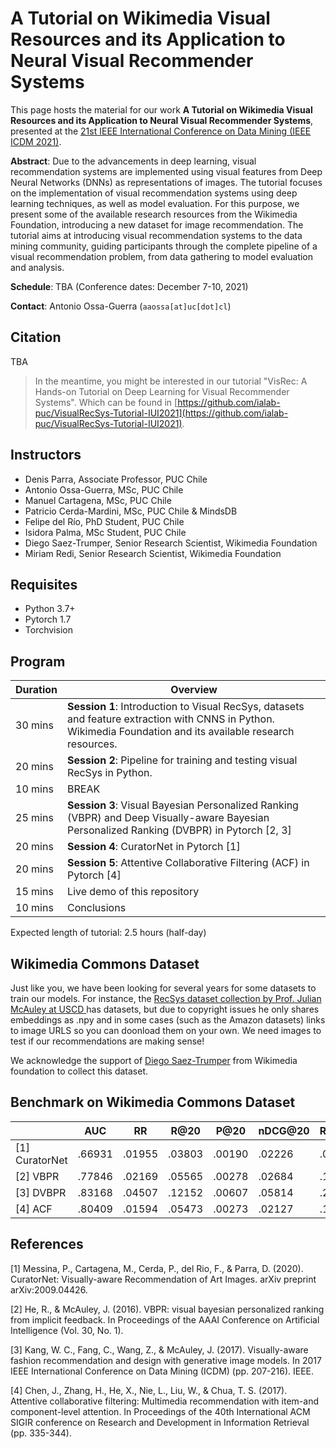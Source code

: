 # A Tutorial on Wikimedia Visual Resources and its Application to Neural Visual Recommender Systems

This page hosts the material for our work **A Tutorial on Wikimedia Visual Resources and its Application to Neural Visual Recommender Systems**, presented at the [21st IEEE International Conference on Data Mining (IEEE ICDM 2021)](https://icdm2021.auckland.ac.nz/).

**Abstract**: Due to the advancements in deep learning, visual recommendation systems are implemented using visual features from Deep Neural Networks (DNNs) as representations of images. The tutorial focuses on the implementation of visual recommendation systems using deep learning techniques, as well as model evaluation. For this purpose, we present some of the available research resources from the Wikimedia Foundation, introducing a new dataset for image recommendation. The tutorial aims at introducing visual recommendation systems to the data mining community, guiding participants through the complete pipeline of a visual recommendation problem, from data gathering to model evaluation and analysis.

**Schedule**: TBA (Conference dates: December 7-10, 2021)

**Contact**: Antonio Ossa-Guerra (`aaossa[at]uc[dot]cl`)

## Citation

TBA

> In the meantime, you might be interested in our tutorial "VisRec: A Hands-on Tutorial on Deep Learning for Visual Recommender Systems". Which can be found in [https://github.com/ialab-puc/VisualRecSys-Tutorial-IUI2021](https://github.com/ialab-puc/VisualRecSys-Tutorial-IUI2021).


## Instructors

* Denis Parra, Associate Professor, PUC Chile
* Antonio Ossa-Guerra, MSc, PUC Chile
* Manuel Cartagena, MSc, PUC Chile
* Patricio Cerda-Mardini, MSc, PUC Chile & MindsDB
* Felipe del Río, PhD Student, PUC Chile
* Isidora Palma, MSc Student, PUC Chile
* Diego Saez-Trumper, Senior Research Scientist, Wikimedia Foundation
* Miriam Redi, Senior Research Scientist, Wikimedia Foundation

## Requisites

* Python 3.7+
* Pytorch 1.7
* Torchvision

## Program

| Duration | Overview                                                     |
| -------- | ------------------------------------------------------------ |
| 30 mins  | **Session 1**: Introduction to Visual RecSys, datasets and feature extraction with CNNS in Python. Wikimedia Foundation and its available research resources. |
| 20 mins  | **Session 2**: Pipeline for training and testing visual RecSys in Python. |
| 10 mins  | BREAK                                                        |
| 25 mins  | **Session 3**: Visual Bayesian Personalized Ranking (VBPR) and Deep Visually-aware Bayesian Personalized Ranking (DVBPR) in Pytorch [2, 3] |
| 20 mins  | **Session 4**: CuratorNet in Pytorch [1]                     |
| 20 mins  | **Session 5**: Attentive Collaborative Filtering (ACF) in Pytorch [4] |
| 15 mins  | Live demo of this repository                                 |
| 10 mins  | Conclusions                                                  |

Expected length of tutorial: 2.5 hours (half-day)

## Wikimedia Commons Dataset

Just like you, we have been looking for several years for some datasets to train our models. For instance, the <a href="#">RecSys dataset collection by Prof. Julian McAuley at USCD </a> has datasets, but due to copyright issues he only shares embeddings as .npy and in some cases (such as the Amazon datasets) links to image URLS so you can doonload them on your own. We need images to test if our recommendations are making sense!

We acknowledge the support of [Diego Saez-Trumper](https://wikimediafoundation.org/profile/diego-saez-trumper/) from Wikimedia foundation to collect this dataset.

## Benchmark on Wikimedia Commons Dataset

|            | AUC     | RR      | R@20    | P@20    | nDCG@20 | R@100   | P@100   | nDCG@100 |
|------------|---------|---------|---------|---------|---------|---------|---------|----------|
| [1] CuratorNet | .66931 | .01955 | .03803 | .00190 | .02226 | .07884 | .00078 | .02943  |
| [2] VBPR       | .77846 | .02169 | .05565 | .00278 | .02684 | .13821 | .00138 | .04105  |
| [3] DVBPR      | .83168 | .04507 | .12152 | .00607 | .05814 | .25695 | .00256 | .08245  |
| [4] ACF        | .80409 | .01594 | .05473 | .00273 | .02127 | .14935 | .00149 | .03781  |

## References

[1] Messina, P., Cartagena, M., Cerda, P., del Rio, F., & Parra, D. (2020). CuratorNet: Visually-aware Recommendation of Art Images. arXiv preprint arXiv:2009.04426.

[2] He, R., & McAuley, J. (2016). VBPR: visual bayesian personalized ranking from implicit feedback. In Proceedings of the AAAI Conference on Artificial Intelligence (Vol. 30, No. 1).

[3] Kang, W. C., Fang, C., Wang, Z., & McAuley, J. (2017). Visually-aware fashion recommendation and design with generative image models. In 2017 IEEE International Conference on Data Mining (ICDM) (pp. 207-216). IEEE.

[4] Chen, J., Zhang, H., He, X., Nie, L., Liu, W., & Chua, T. S. (2017). Attentive collaborative filtering: Multimedia recommendation with item-and component-level attention. In Proceedings of the 40th International ACM SIGIR conference on Research and Development in Information Retrieval (pp. 335-344).

